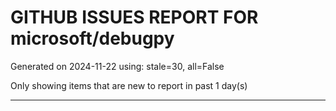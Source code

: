 
# GITHUB ISSUES REPORT FOR microsoft/debugpy


Generated on 2024-11-22 using: stale=30, all=False


Only showing items that are new to report in past 1 day(s)


---




















